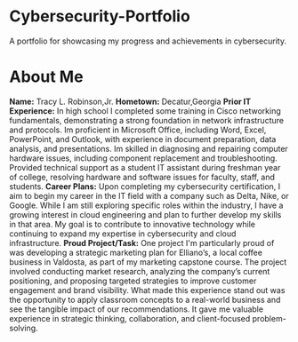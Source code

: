# Cybersecurity-Portfolio
A portfolio for showcasing my progress and achievements in cybersecurity.
# About Me
**Name:** Tracy L. Robinson,Jr.
**Hometown:** Decatur,Georgia
**Prior IT Experience:**
In high school I completed some training in Cisco networking fundamentals, demonstrating a strong foundation in network infrastructure and protocols. Im proficient in Microsoft Office, including Word, Excel, PowerPoint, and Outlook, with experience in document preparation, data analysis, and presentations. Im skilled in diagnosing and repairing computer hardware issues, including component replacement and troubleshooting. Provided technical support as a student IT assistant during freshman year of college, resolving hardware and software issues for faculty, staff, and students.
**Career Plans:**
Upon completing my cybersecurity certification, I aim to begin my career in the IT field with a company such as Delta, Nike, or Google. While I am still exploring specific roles within the industry, I have a growing interest in cloud engineering and plan to further develop my skills in that area. My goal is to contribute to innovative technology while continuing to expand my expertise in cybersecurity and cloud infrastructure.
**Proud Project/Task:**
One project I'm particularly proud of was developing a strategic marketing plan for Elliano’s, a local coffee business in Valdosta, as part of my marketing capstone course. The project involved conducting market research, analyzing the company’s current positioning, and proposing targeted strategies to improve customer engagement and brand visibility. What made this experience stand out was the opportunity to apply classroom concepts to a real-world business and see the tangible impact of our recommendations. It gave me valuable experience in strategic thinking, collaboration, and client-focused problem-solving.
